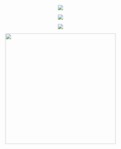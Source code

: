 <p align="center">
  <img src="https://readme-typing-svg.herokuapp.com?lines=Hi,+I'm+Jayden+Xu&center=true&size=18&color=58A6FF&speed=50&repeat=false">
</p>
<p align="center">
  <img src="https://readme-typing-svg.herokuapp.com?lines=B.S.+@+SJTU,+M.S.+@+UMSI&center=true&size=18&color=58A6FF&speed=50&repeat=false">
</p>
<p align="center">
  <img src="https://readme-typing-svg.herokuapp.com?lines=Interested+in+GenAI+Eng&Ops&center=true&size=18&color=58A6FF&speed=50&repeat=false">
</p>

<p align="center">
  <img src="https://github-readme-stats.vercel.app/api/top-langs/?username=Jayden-Xu&layout=compact&hide=Jupyter%20Notebook" width="350">
</p>

